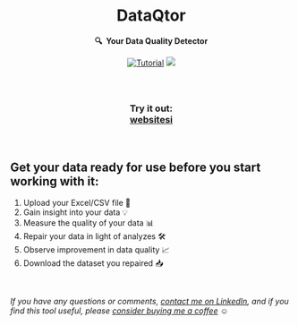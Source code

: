 <h1 align="center">
    DataQtor
</h1>

<p align="center">
    <strong>🔍&nbsp; Your Data Quality Detector </strong>
</p>

<p align="center">
    <a href="https://www.youtube.com/embed/videoseries?list=PLQ04AOSABpu9wm7oosXX2pi7Js4RxSm0D"><img src="https://img.shields.io/youtube/views/JLkJ_jFxG3g?style=social" alt="Tutorial"></a>
    <!-- <a href="https://share.streamlit.io/yourGitHubName/yourRepo/yourApp/"><img src="https://static.streamlit.io/badges/streamlit_badge_black_white.svg" alt="Open in Streamlit"></a-->
    <a href="mailto:beytullahali.goyem@gmail.com"><img src="https://img.shields.io/badge/-beytullahali.goyem@gmail.com-c14438?style=flat-square&logo=Gmail&logoColor=white&link=mailto:beytullahali.goyem@gmail.com"></a>
 
 <h3 align="center">
 <br><br>
    Try it out: <br>
    <a href="websitesi">websitesi</a>
</h3>

<br>

## Get your data ready for use before you start working with it:

1. Upload your Excel/CSV file 📁
2. Gain insight into your data 💡
3. Measure the quality of your data 📊
4. Repair your data in light of analyzes 🛠
5. Observe improvement in data quality 📈
6. Download the dataset you repaired 📥

<br>

*If you have any questions or comments, [contact me on LinkedIn](https://tr.linkedin.com/in/beytullah-ali-g%C3%B6yem-461749152), and if you find this tool useful, please [consider buying me a coffee](https://www.buymeacoffee.com/baligoyem) ☺*

<br>
